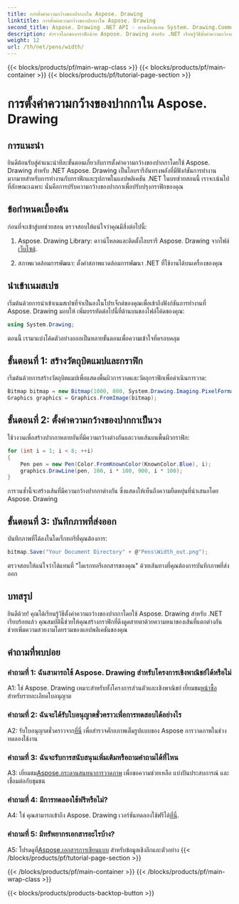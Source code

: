 ```yaml
---
title: การตั้งค่าความกว้างของปากกาใน Aspose. Drawing
linktitle: การตั้งค่าความกว้างของปากกาใน Aspose. Drawing
second_title: Aspose. Drawing .NET API - ทางเลือกแทน System. Drawing.Common
description: สำรวจโลกของกราฟิกด้วย Aspose. Drawing สำหรับ .NET เรียนรู้วิธีตั้งค่าความกว้างของปากกาแบบไดนามิกเพื่อให้ได้ภาพที่สวยงามน่าทึ่ง เริ่มต้นด้วยคำแนะนำทีละขั้นตอนของเรา
weight: 12
url: /th/net/pens/width/
---
```


{{< blocks/products/pf/main-wrap-class >}}
{{< blocks/products/pf/main-container >}}
{{< blocks/products/pf/tutorial-page-section >}}

# การตั้งค่าความกว้างของปากกาใน Aspose. Drawing

## การแนะนำ

ยินดีต้อนรับสู่คำแนะนำทีละขั้นตอนเกี่ยวกับการตั้งค่าความกว้างของปากกาโดยใช้ Aspose. Drawing สำหรับ .NET Aspose. Drawing เป็นไลบรารีอันทรงพลังที่มีฟังก์ชันการทำงานมากมายสำหรับการทำงานกับกราฟิกและรูปภาพในแอปพลิเคชัน .NET ในบทช่วยสอนนี้ เราจะเน้นไปที่ลักษณะเฉพาะ นั่นคือการปรับความกว้างของปากกาเพื่อปรับปรุงกราฟิกของคุณ

## ข้อกำหนดเบื้องต้น

ก่อนที่จะเข้าสู่บทช่วยสอน ตรวจสอบให้แน่ใจว่าคุณมีสิ่งต่อไปนี้:

1.  Aspose. Drawing Library: ดาวน์โหลดและติดตั้งไลบรารี Aspose. Drawing จากไฟล์[เว็บไซต์](https://releases.aspose.com/drawing/net/).

2. สภาพแวดล้อมการพัฒนา: ตั้งค่าสภาพแวดล้อมการพัฒนา .NET ที่ใช้งานได้บนเครื่องของคุณ

## นำเข้าเนมสเปซ

เริ่มต้นด้วยการนำเข้าเนมสเปซที่จำเป็นลงในโปรเจ็กต์ของคุณเพื่อเข้าถึงฟังก์ชันการทำงานที่ Aspose. Drawing มอบให้ เพิ่มบรรทัดต่อไปนี้ที่ด้านบนของไฟล์โค้ดของคุณ:

```csharp
using System.Drawing;
```

ตอนนี้ เรามาแบ่งโค้ดตัวอย่างออกเป็นหลายขั้นตอนเพื่อความเข้าใจที่ครอบคลุม

## ขั้นตอนที่ 1: สร้างวัตถุบิตแมปและกราฟิก

เริ่มต้นด้วยการสร้างวัตถุบิตแมปเพื่อแสดงพื้นผิวการวาดและวัตถุกราฟิกเพื่อดำเนินการวาด:

```csharp
Bitmap bitmap = new Bitmap(1000, 800, System.Drawing.Imaging.PixelFormat.Format32bppPArgb);
Graphics graphics = Graphics.FromImage(bitmap);
```

## ขั้นตอนที่ 2: ตั้งค่าความกว้างของปากกาเป็นวง

ใช้วงวนเพื่อสร้างปากกาหลายอันที่มีความกว้างต่างกันและวาดเส้นบนพื้นผิวกราฟิก:

```csharp
for (int i = 1; i < 8; ++i)
{
    Pen pen = new Pen(Color.FromKnownColor(KnownColor.Blue), i);
    graphics.DrawLine(pen, 100, i * 100, 900, i * 100);
}
```

การวนซ้ำนี้จะสร้างเส้นที่มีความกว้างปากกาต่างกัน ซึ่งแสดงให้เห็นถึงความยืดหยุ่นที่นำเสนอโดย Aspose. Drawing

## ขั้นตอนที่ 3: บันทึกภาพที่ส่งออก

บันทึกภาพที่ได้ลงในไดเร็กทอรีที่คุณต้องการ:

```csharp
bitmap.Save("Your Document Directory" + @"Pens\Width_out.png");
```

ตรวจสอบให้แน่ใจว่าได้แทนที่ "ไดเรกทอรีเอกสารของคุณ" ด้วยเส้นทางที่คุณต้องการบันทึกภาพที่ส่งออก

## บทสรุป

ยินดีด้วย! คุณได้เรียนรู้วิธีตั้งค่าความกว้างของปากกาโดยใช้ Aspose. Drawing สำหรับ .NET เรียบร้อยแล้ว คุณสมบัตินี้ช่วยให้คุณสร้างกราฟิกที่ดึงดูดสายตาด้วยความหนาของเส้นที่แตกต่างกัน ช่วยเพิ่มความสวยงามโดยรวมของแอปพลิเคชันของคุณ

## คำถามที่พบบ่อย

### คำถามที่ 1: ฉันสามารถใช้ Aspose. Drawing สำหรับโครงการเชิงพาณิชย์ได้หรือไม่

 A1: ใช่ Aspose. Drawing เหมาะสำหรับทั้งโครงการส่วนตัวและเชิงพาณิชย์ เยี่ยมชม[หน้าซื้อ](https://purchase.aspose.com/buy) สำหรับรายละเอียดใบอนุญาต

### คำถามที่ 2: ฉันจะได้รับใบอนุญาตชั่วคราวเพื่อการทดสอบได้อย่างไร

 A2: รับใบอนุญาตชั่วคราวจาก[ที่นี่](https://purchase.aspose.com/temporary-license/) เพื่อสำรวจศักยภาพเต็มรูปแบบของ Aspose การวาดภาพในช่วงทดลองใช้งาน

### คำถามที่ 3: ฉันจะรับการสนับสนุนเพิ่มเติมหรือถามคำถามได้ที่ไหน

 A3: เยี่ยมชม[Aspose.กระดานสนทนาการวาดภาพ](https://forum.aspose.com/c/diagram/17) เพื่อขอความช่วยเหลือ แบ่งปันประสบการณ์ และเชื่อมต่อกับชุมชน

### คำถามที่ 4: มีการทดลองใช้ฟรีหรือไม่?

 A4: ใช่ คุณสามารถเข้าถึง Aspose. Drawing เวอร์ชันทดลองใช้ฟรีได้[ที่นี่](https://releases.aspose.com/).

### คำถามที่ 5: มีทรัพยากรเอกสารอะไรบ้าง?

 A5: โปรดดูที่[Aspose.เอกสารการเขียนแบบ](https://reference.aspose.com/drawing/net/) สำหรับข้อมูลเชิงลึกและตัวอย่าง
{{< /blocks/products/pf/tutorial-page-section >}}

{{< /blocks/products/pf/main-container >}}
{{< /blocks/products/pf/main-wrap-class >}}

{{< blocks/products/products-backtop-button >}}
